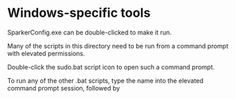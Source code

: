 # Windows-specific tools

SparkerConfig.exe can be double-clicked to make it run.

Many of the scripts in this directory need to be run from a command
prompt with elevated permissions. 

Double-click the sudo.bat script icon to open such a command prompt.

To run any of the other .bat scripts, type the name into the elevated
command prompt session, followed by <Return>

